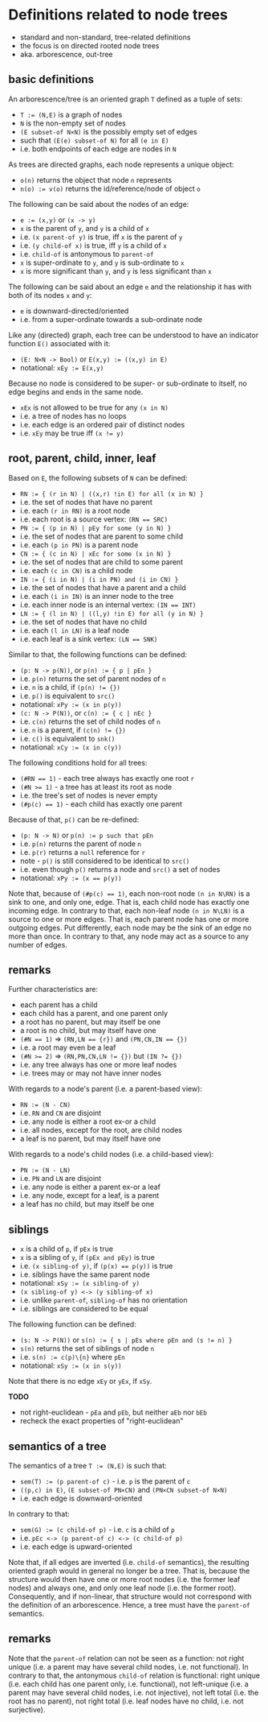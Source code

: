 
<!-- ======================================================================= -->
# Definitions related to node trees

* standard and non-standard, tree-related definitions
* the focus is on directed rooted node trees
* aka. arborescence, out-tree

<!-- ======================================================================= -->
## basic definitions

An arborescence/tree is an oriented graph `T` defined as a tuple of sets:

* `T := (N,E)` is a graph of nodes
* `N` is the non-empty set of nodes
* `(E subset-of N×N)` is the possibly empty set of edges
* such that `(E(e) subset-of N)` for all `(e in E)`
* i.e. both endpoints of each edge are nodes in `N`

As trees are directed graphs, each node represents a unique object:

* `o(n)` returns the object that node `n` represents
* `n(o) := v(o)` returns the id/reference/node of object `o`

The following can be said about the nodes of an edge:

* `e := (x,y)` or `(x -> y)`
* `x` is the parent of `y`, and `y` is a child of `x`
* i.e. `(x parent-of y)` is true, iff `x` is the parent of `y`
* i.e. `(y child-of x)` is true, iff `y` is a child of `x`
* i.e. `child-of` is antonymous to `parent-of`
* `x` is super-ordinate to `y`, and `y` is sub-ordinate to `x`
* `x` is more significant than `y`, and `y` is less significant than `x`

The following can be said about an edge `e` and the relationship it has
with both of its nodes `x` and `y`:

* `e` is downward-directed/oriented
* i.e. from a super-ordinate towards a sub-ordinate node

Like any (directed) graph, each tree can be understood to have an indicator
function `E()` associated with it:

* `(E: N×N -> Bool)` or `E(x,y) := ((x,y) in E)`
* notational: `xEy := E(x,y)`

Because no node is considered to be super- or sub-ordinate to itself,
no edge begins and ends in the same node.

* `xEx` is not allowed to be true for any `(x in N)`
* i.e. a tree of nodes has no loops
* i.e. each edge is an ordered pair of distinct nodes
* i.e. `xEy` may be true iff `(x != y)`

<!-- ======================================================================= -->
## root, parent, child, inner, leaf

Based on `E`, the following subsets of `N` can be defined:

* `RN := { (r in N) | ((x,r) !in E) for all (x in N) }`
* i.e. the set of nodes that have no parent
* i.e. each `(r in RN)` is a root node
* i.e. each root is a source vertex: `(RN == SRC)`
* `PN := { (p in N) | pEy for some (y in N) }`
* i.e. the set of nodes that are parent to some child
* i.e. each `(p in PN)` is a parent node
* `CN := { (c in N) | xEc for some (x in N) }`
* i.e. the set of nodes that are child to some parent
* i.e. each `(c in CN)` is a child node
* `IN := { (i in N) | (i in PN) and (i in CN) }`
* i.e. the set of nodes that have a parent and a child
* i.e. each `(i in IN)` is an inner node to the tree
* i.e. each inner node is an internal vertex: `(IN == INT)`
* `LN := { (l in N) | ((l,y) !in E) for all (y in N) }`
* i.e. the set of nodes that have no child
* i.e. each `(l in LN)` is a leaf node
* i.e. each leaf is a sink vertex: `(LN == SNK)`

Similar to that, the following functions can be defined:

* `(p: N -> p(N))`, or `p(n) := { p | pEn }`
* i.e. `p(n)` returns the set of parent nodes of `n`
* i.e. `n` is a child, if `(p(n) != {})`
* i.e. `p()` is equivalent to `src()`
* notational: `xPy := (x in p(y))`
* `(c: N -> P(N))`, or `c(n) := { c | nEc }`
* i.e. `c(n)` returns the set of child nodes of `n`
* i.e. `n` is a parent, if `(c(n) != {})`
* i.e. `c()` is equivalent to `snk()`
* notational: `xCy := (x in c(y))`

The following conditions hold for all trees:

* `(#RN == 1)` - each tree always has exactly one root `r`
* `(#N >= 1)` - a tree has at least its root as node
* i.e. the tree's set of nodes is never empty
* `(#p(c) == 1)` - each child has exactly one parent

Because of that, `p()` can be re-defined:

* `(p: N -> N)` or `p(n) := p such that pEn`
* i.e. `p(n)` returns the parent of node `n`
* i.e. `p(r)` returns a `null` reference for `r`
* note - `p()` is still considered to be identical to `src()`
* i.e. even though `p()` returns a node and `src()` a set of nodes
* notational: `xPy := (x == p(y))`

Note that, because of `(#p(c) == 1)`, each non-root node `(n in N\RN)` is
a sink to one, and only one, edge. That is, each child node has exactly
one incoming edge. In contrary to that, each non-leaf node `(n in N\LN)`
is a source to one or more edges. That is, each parent node has one or
more outgoing edges. Put differently, each node may be the sink of an edge
no more than once. In contrary to that, any node may act as a source to any
number of edges.

<!-- ======================================================================= -->
## remarks

Further characteristics are:

* each parent has a child
* each child has a parent, and one parent only
* a root has no parent, but may itself be one
* a root is no child, but may itself have one
* `(#N == 1)` => `(RN,LN == {r})` and `(PN,CN,IN == {})`
* i.e. a root may even be a leaf
* `(#N >= 2)` => `(RN,PN,CN,LN != {})` but `(IN ?= {})`
* i.e. any tree always has one or more leaf nodes
* i.e. trees may or may not have inner nodes

With regards to a node's parent (i.e. a parent-based view):

* `RN := (N - CN)`
* i.e. `RN` and `CN` are disjoint
* i.e. any node is either a root ex-or a child
* i.e. all nodes, except for the root, are child nodes
* a leaf is no parent, but may itself have one

With regards to a node's child nodes (i.e. a child-based view):

* `PN := (N - LN)`
* i.e. `PN` and `LN` are disjoint
* i.e. any node is either a parent ex-or a leaf
* i.e. any node, except for a leaf, is a parent
* a leaf has no child, but may itself be one

<!-- ======================================================================= -->
## siblings

* `x` is a child of `p`, if `pEx` is true
* `x` is a sibling of `y`, if `(pEx and pEy)` is true
* i.e. `(x sibling-of y)`, if `(p(x) == p(y))` is true
* i.e. siblings have the same parent node
* notational: `xSy := (x sibling-of y)`
* `(x sibling-of y) <-> (y sibling-of x)`
* i.e. unlike `parent-of`, `sibling-of` has no orientation
* i.e. siblings are considered to be equal

The following function can be defined:

* `(s: N -> P(N))` or `s(n) := { s | pEs where pEn and (s != n) }`
* `s(n)` returns the set of siblings of node `n`
* i.e. `s(n) := c(p)\{n}` where `pEn`
* notational: `xSy := (x in s(y))`

Note that there is no edge `xEy` or `yEx`, if `xSy`.

**TODO**
- not right-euclidean - `pEa` and `pEb`, but neither `aEb` nor `bEb`
- recheck the exact properties of "right-euclidean"

<!-- ======================================================================= -->
## semantics of a tree

The semantics of a tree `T := (N,E)` is such that:

* `sem(T) := (p parent-of c)` - i.e. `p` is the parent of `c`
* `((p,c) in E)`, `(E subset-of PN×CN)` and `(PN×CN subset-of N×N)`
* i.e. each edge is downward-oriented

In contrary to that:

* `sem(G) := (c child-of p)` - i.e. `c` is a child of `p`
* i.e. `pEc <-> (p parent-of c) <-> (c child-of p)`
* i.e. each edge is upward-oriented

Note that, if all edges are inverted (i.e. `child-of` semantics), the resulting
oriented graph would in general no longer be a tree. That is, because the
structure would then have one or more root nodes (i.e. the former leaf nodes)
and always one, and only one leaf node (i.e. the former root). Consequently,
and if non-linear, that structure would not correspond with the definition of
an arborescence. Hence, a tree must have the `parent-of` semantics.

<!-- ======================================================================= -->
## remarks

Note that the `parent-of` relation can not be seen as a function: not right
unique (i.e. a parent may have several child nodes, i.e. not functional).
In contrary to that, the antonymous `child-of` relation is functional: right
unique (i.e. each child has one parent only, i.e. functional), not left-unique
(i.e. a parent may have several child nodes, i.e. not injective), not left
total (i.e. the root has no parent), not right total (i.e. leaf nodes have
no child, i.e. not surjective).

